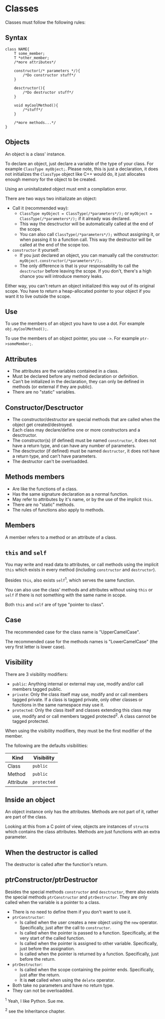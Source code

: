 # Classes

Classes must follow the following rules:

## Syntax

```
class NAME{
    T some_member;
    T *other_member;
    /*more attributes*/

    constructor(/* parameters */){
        /*Do constructor stuff*/
    }

    desctructor(){
        /*Do destructor stuff*/
    }

    void myCoolMethod(){
        /*stuff*/
    }

    /*more methods...*/
}
```

## Objects

An object is a class' instance.

To declare an object, just declare a variable of the type of your class. For example `ClassType myObject;`. Please note, this is just a declaration, it does not initializes the `ClassType` object like C++ would do, it just allocates enough memory for the object to be created.

Using an uninitalizated object must emit a compilation error.

There are two ways two initializate an object:

- Call it (recommended way): 
  - `ClassType myObject = ClassType(/*parameters*/);` or `myObject = ClassType(/*parameters*/);` if it already was declared.
  - This way the desctructor will be automatically called at the end of the scope.
  - You can also call `ClassType(/*parameters*/);` without assigning it, or when passing it to a function call. This way the destructor will be called at the end of the scope too.
- `constructor` it yourself:
  - If you just declared an object, you can manually call the constructor: `myObject.constructor(/*parameters*/);`.
  - The only difference is that is your responsability to call the `desctructor` before leaving the scope. If you don't, there's a high chance you will introduce memory leaks.

Either way, you can't return an object initialized this way out of its original scope. You have to return a heap-allocated pointer to your object if you want it to live outside the scope.

## Use

To use the members of an object you have to use a dot. For example `obj.myCoolMethod();`.

To use the members of an object pointer, you use `->`. For example `ptr->someMember;`.

## Attributes

- The attributes are the variables contained in a class.
- Must be declared before any method declaration or definition.
- Can't be initialized in the declaration, they can only be defined in methods (or external if they are public).
- There are no "static" variables.

## Constructor/Desctructor

- The constructor/destructor are special methods that are called when the object get created/destroyed.
- Each class may declare/define one or more constructors and a desctructor.
- The constructor(s) (if defined) must be named `constructor`, it does not have a return type, and can have any number of parameters.
- The desctructor (if defined) must be named `destructor`, it does not have a return type, and can't have parameters.
- The destructor can't be overloadded.

## Methods members

- Are like the functions of a class.
- Has the same signature declaration as a normal function.
- May refer to attributes by it's name, or by the use of the implicit `this`.
- There are no "static" methods.
- The rules of functions also apply to methods.

## Members

A member refers to a method or an attribute of a class.

## `this` and `self`

You may write and read data to attributes, or call methods using the implicit `this` which exists in every method (including `constructor` and `destructor`).

Besides `this`, also exists `self`<sup>1</sup>, which serves the same function.

You can also use the class' methods and attributes without using `this` or `self` if there is not something with the same name in scope.

Both `this` and `self` are of type "pointer to class".

## Case

The recommended case for the class name is "UpperCamelCase".

The recommended case for the methods names is "LowerCamelCase" (the very first letter is lower case).

## Visibility

There are 3 visibility modifiers:

- `public`: Anything internal or external may use, modify and/or call members tagged public.
- `private`: Only the class itself may use, modify and or call members tagged private. If a class is tagged private, only other classes or functions in the same namespace may use it.
- `protected`: Only the class itself and classes extending this class may use, modify and or call members tagged protected<sup>2</sup>. A class cannot be tagged protected.

When using the visibility modifiers, they must be the first modifier of the member.

The following are the defaults visibilities:

| Kind | Visibility |
| --- | --- |
| Class | `public` |
| Method | `public` |
| Attribute | `protected` |

## Inside an object

An object instance only has the attributes. Methods are not part of it, rather are part of the class.

Looking at this from a C point of view, objects are instances of `struct`s which contains the class attributes. Methods are just functions with an extra parameter.

## When the destructor is called

The destructor is called after the function's return.

## ptrConstructor/ptrDestructor

Besides the special methods `constructor` and `desctructor`, there also exists the special methods `ptrConstructor` and `ptrDestructor`. They are only called when the variable is a pointer to a class.

- There is no need to define them if you don't want to use it.
- `ptrConstructor`:
  - Is called when the user creates a new object using the `new` operator. Specifically, just after the call to `constructor`.
  - Is called when the pointer is passed to a function. Specifically, at the very start of the called function.
  - Is called when the pointer is assigned to other variable. Specifically, just before the assignation.
  - Is called when the pointer is returned by a function. Specifically, just before the return.
- `ptrDestructor`:
  - Is called when the scope containing the pointer ends. Specifically, just after the return.
  - It is **not** called when using the `delete` operator.
- Both take no parameters and have no return type.
- They can not be overloadded.


<sup>1</sup> Yeah, I like Python. Sue me.

<sup>2</sup> see the Inheritance chapter.
